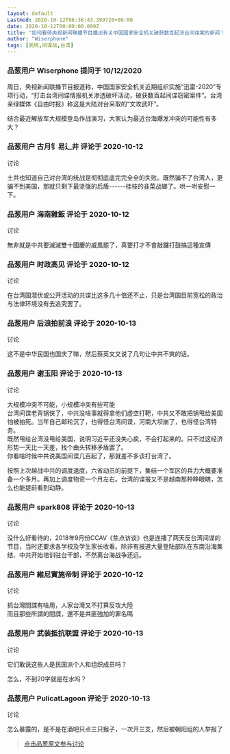 ```yaml
---
layout: default
Lastmod: 2020-10-12T06:36:43.399720+00:00
date: 2020-10-12T00:00:00.000Z
title: "如何看待央视新闻联播节目播出有关中国国家安全机关破获数百起涉台间谍案的新闻？"
author: "Wiserphone"
tags: [武统,间谍战,台湾]
---
```



### 品葱用户 **Wiserphone** 提问于 10/12/2020
    
周日，央视新闻联播节目报道称，中国国家安全机关近期组织实施“迅雷-2020”专项行动，“打击台湾间谍情报机关渗透破坏活动，破获数百起间谍窃密案件”。台湾亲绿媒体《自由时报》称这是大陆对台采取的“文攻武吓”。  
  
结合最近解放军大规模登岛作战演习，大家认为最近台海爆发冲突的可能性有多大？
    
                

### 品葱用户 **古月钅易辶井** 评论于 2020-10-12
讨论

        
土共也知道自己对台湾的统战是彻彻底底完完全全的失败。既然骗不了台湾人，更骗不到美国，那就只剩下最坚强的后盾------桂枝的韭菜战螂了。哄一哄安慰一下。
        
                

### 品葱用户 **海南雞飯** 评论于 2020-10-12
讨论

        
無非就是中共要滅滅雙十國慶的威風罷了，真要打才不會敲鑼打鼓搞這種宣傳
        
                

### 品葱用户 **时政高见** 评论于 2020-10-12
讨论

        
在台湾国潜伏或公开活动的共谍比这多几十倍还不止，只是台湾国目前宽松的政治与法律环境没有去追究罢了。
        
                

### 品葱用户 **后浪拍前浪** 评论于 2020-10-13
讨论

        
这不是中华民国也国庆了嘛，然后蔡英文又说了几句让中共不爽的话。
        
                

### 品葱用户 **谢玉阳** 评论于 2020-10-13
讨论

        
大规模冲突不可能，小规模冲突有些可能  
台湾间谍老背锅侠了，中共没啥事就得拿他们虚空打靶，中共又不敢把锅甩给美国怕被拍死。当年自己邮轮沉了，也得怪台湾间谍，河南大坝崩了，也得怪台湾特务。  
既然甩给台湾没甩给美国，说明习近平还没失心疯，不会打起来的。只不过这经济形势一天比一天差，找个由头转移矛盾罢了。  
你看啥时候中共说美国间谍几百起了，那就差不多该打台湾了。  
  
按照上次越战中共的调度速度，六省动员的前提下，集结一个军区的兵力大概要准备一个多月。再加上调度物资一个月左右。台湾的谍报又不是越南那种睁眼瞎，怎么也能提前看到动静。
        
                

### 品葱用户 **spark808** 评论于 2020-10-13
讨论

        
没什么好看待的，2018年9月份CCAV《焦点访谈》也是连播了两天反台湾间谍的节目，当时还要求各学校及学生家长收看。除非有报道大量登陆部队在东南沿海集结、中共开始培训驻台干部，不然离台海战争还远。
        
                

### 品葱用户 **維尼實施帝制** 评论于 2020-10-12
讨论

        
抓台灣間諜有啥用，人家台灣又不打算反攻大陸  
而且那些所謂的間諜，還不是共匪強加的罪名嗎
        
                

### 品葱用户 **武装抵抗联盟** 评论于 2020-10-13
讨论

        
它们敢说这些人是民国派个人和组织成员吗？  
  
怎么，不到20字就是在水吗？
        
                

### 品葱用户 **PulicatLagoon** 评论于 2020-10-13
讨论

        
怎么暴露的，是不是在酒吧只点三只猴子，一次开三支，然后被朝阳组的人举报了
        
                





> [点击品葱原文参与讨论](https://pincong.rocks/question/32099)


